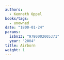 ```yaml
---
authors:
  - Kenneth Oppel
books/tags:
  - unowned
date: "1800-01-24"
params:
  isbn13: "9780002005371"
  year: "2004"
title: Airborn
weight: 1
---
```


<!--more-->
